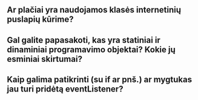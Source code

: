 ## Ar plačiai yra naudojamos klasės internetinių puslapių kūrime?
## Gal galite papasakoti, kas yra statiniai ir dinaminiai programavimo objektai? Kokie jų esminiai skirtumai?
## Kaip galima patikrinti (su if ar pnš.) ar mygtukas jau turi pridėtą eventListener?
